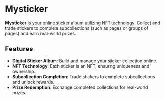 # Mysticker

**Mysticker** is your online sticker album utilizing NFT technology. Collect and trade stickers to complete subcollections (such as pages or groups of pages) and earn real-world prizes.

## Features

- **Digital Sticker Album**: Build and manage your sticker collection online.
- **NFT Technology**: Each sticker is an NFT, ensuring uniqueness and ownership.
- **Subcollection Completion**: Trade stickers to complete subcollections and unlock rewards.
- **Prize Redemption**: Exchange completed collections for real-world prizes.
